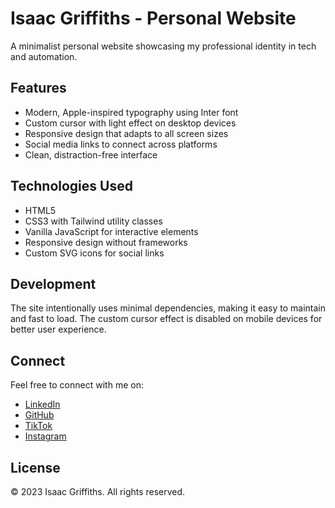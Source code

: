 # Isaac Griffiths - Personal Website

A minimalist personal website showcasing my professional identity in tech and automation.

## Features

- Modern, Apple-inspired typography using Inter font
- Custom cursor with light effect on desktop devices
- Responsive design that adapts to all screen sizes
- Social media links to connect across platforms
- Clean, distraction-free interface

## Technologies Used

- HTML5
- CSS3 with Tailwind utility classes
- Vanilla JavaScript for interactive elements
- Responsive design without frameworks
- Custom SVG icons for social links

## Development

The site intentionally uses minimal dependencies, making it easy to maintain and fast to load. The custom cursor effect is disabled on mobile devices for better user experience.

## Connect

Feel free to connect with me on:

- [LinkedIn](https://www.linkedin.com/in/isaacgriffiths/)
- [GitHub](https://github.com/isaacgriffiths)
- [TikTok](https://www.tiktok.com/@isaacgriffiths)
- [Instagram](https://www.instagram.com/isaacrgriffiths/)

## License

© 2023 Isaac Griffiths. All rights reserved. 